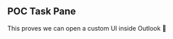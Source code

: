 <html>
  <body>
    <h2>POC Task Pane</h2>
    <p>This proves we can open a custom UI inside Outlook 🎉</p>
  </body>
</html>
